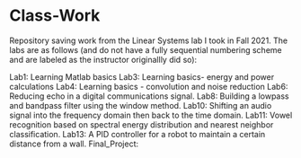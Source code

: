 # Class-Work

Repository saving work from the Linear Systems lab I took in Fall 2021. The labs are as follows (and do not have a fully sequential numbering scheme
and are labeled as the instructor originallly did so):

Lab1: Learning Matlab basics
Lab3: Learning basics- energy and power calculations
Lab4: Learning basics - convolution and noise reduction
Lab6: Reducing echo in a digital communications signal.
Lab8: Building a lowpass and bandpass filter using the window method.
Lab10: Shifting an audio signal into the frequency domain then back to the time domain. 
Lab11: Vowel recognition based on spectral energy distribution and nearest neighbor classification.
Lab13: A PID controller for a robot to maintain a certain distance from a wall.
Final_Project:
